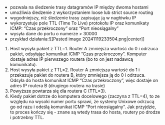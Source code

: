 
- pozwala na śledzenie trasy datagramów IP między dwoma hostami
- umożliwia śledzenie z wykorzystaniem loose lub strict source routing
- wygodniejszy, niż śledzenie trasy zapisując ją w nagłówku IP
- wykorzystuje pole TTL (Time To Live) protokołu IP oraz komunikaty ICMP: “Czas przekroczony” oraz “Port nieosiągalny”
- wysyła dane do portu o numerze > 30000
- przykład działania:![[Pasted image 20241119233504.png|center]]
1. Host wysyła pakiet z TTL=1. Router A zmniejsza wartość do 0 i odrzuca pakiet, odsyłając komunikat ICMP “Czas przekroczony”. Komputer dostaje adres IP pierwszego routera (bo to on jest nadawcą komunikatu).
2. Host wysyła pakiet z TTL=2. Router A zmniejsza wartość do 1 i przekazuje pakiet do routera B, który zmniejsza ją do 0 i odrzuca. Odsyła do hosta komunikat ICMP “Czas przekroczony”, więc dostaje on adres IP routera B (drugiego routera na trasie)
3. Powyższe powtarza się dla routera C (TTL=3).
4. Kiedy pakiet dotrze do komputera docelowego (zaczyna z TTL=4), to ze względu na wysoki numer portu sprawi, że systemy Unixowe odrzucą go od razu i odeślą komunikat ICMP “Port nieosiągalny”. Jak przyjdzie, to proces kończy się - znane są wtedy trasa do hosta, routery po drodze i potrzebny TTL.